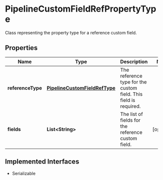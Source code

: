 

# PipelineCustomFieldRefPropertyType

Class representing the property type for a reference custom field.

## Properties

| Name | Type | Description | Notes |
|------------ | ------------- | ------------- | -------------|
|**referenceType** | [**PipelineCustomFieldRefType**](PipelineCustomFieldRefType.md) | The reference type for the custom field. This field is required. |  |
|**fields** | **List&lt;String&gt;** | The list of fields for the reference custom field. |  [optional] |


## Implemented Interfaces

* Serializable


